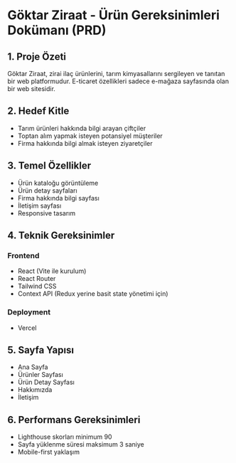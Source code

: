 # Göktar Ziraat - Ürün Gereksinimleri Dokümanı (PRD)

## 1. Proje Özeti

Göktar Ziraat, zirai ilaç ürünlerini, tarım kimyasallarını sergileyen ve tanıtan bir web platformudur. E-ticaret özellikleri sadece e-mağaza sayfasında olan bir web sitesidir.

## 2. Hedef Kitle

- Tarım ürünleri hakkında bilgi arayan çiftçiler
- Toptan alım yapmak isteyen potansiyel müşteriler
- Firma hakkında bilgi almak isteyen ziyaretçiler

## 3. Temel Özellikler

- Ürün kataloğu görüntüleme
- Ürün detay sayfaları
- Firma hakkında bilgi sayfası
- İletişim sayfası
- Responsive tasarım

## 4. Teknik Gereksinimler

### Frontend

- React (Vite ile kurulum)
- React Router
- Tailwind CSS
- Context API (Redux yerine basit state yönetimi için)

### Deployment

- Vercel

## 5. Sayfa Yapısı

- Ana Sayfa
- Ürünler Sayfası
- Ürün Detay Sayfası
- Hakkımızda
- İletişim

## 6. Performans Gereksinimleri

- Lighthouse skorları minimum 90
- Sayfa yüklenme süresi maksimum 3 saniye
- Mobile-first yaklaşım
